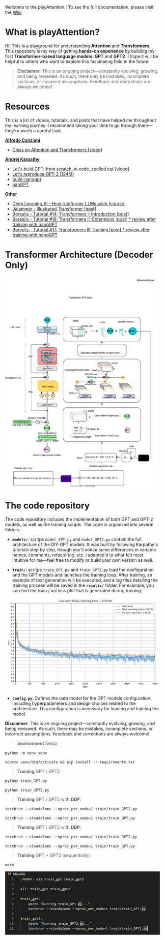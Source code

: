 Welcome to the playAttention ! To see the full documentation, please visit the [Wiki](https://github.com/iriacardiel/playAttention/wiki).

# What is playAttention? 

Hi! This is a playground for understanding **Attention** and **Transformers**. This repository is my way of getting **hands-on experience** by building my first **Transformer-based language models**: **GPT** and **GPT2**. I hope it will be helpful to others who want to explore this fascinating field in the future.

> **Disclaimer**: This is an ongoing project—constantly evolving, growing, and being reviewed. As such, there may be mistakes, incomplete sections, or incorrect assumptions. Feedback and corrections are always welcome!

# Resources

This is a list of videos, tutorials, and posts that have helped me throughout my learning journey. I recommend taking your time to go through them—they're worth a careful look.

**[Alfredo Canziani](https://atcold.github.io/)**
- [Class on Attention and Transformers [video]](https://www.youtube.com/watch?v=fEVyfT-gLqQ&t=828s)

**[Andrej Karpathy](https://karpathy.ai/)** 
- [Let's build GPT: from scratch, in code, spelled out [video]](https://www.youtube.com/watch?v=kCc8FmEb1nY&list=PLAqhIrjkxbuWI23v9cThsA9GvCAUhRvKZ&index=7)
- [Let's reproduce GPT-2 (124M)](https://www.youtube.com/watch?v=l8pRSuU81PU&list=PLAqhIrjkxbuWI23v9cThsA9GvCAUhRvKZ&index=10)
- [build-nanogpt](https://github.com/karpathy/build-nanogpt)
- [nanGPT](https://github.com/karpathy/nanoGPT)

**Other**
- [Deep Learning.AI - How tranformer LLMs work [course]](https://learn.deeplearning.ai/courses/how-transformer-llms-work/lesson/nfshb/introduction)
- [Jalammar - Illustrated Transformer [post]](https://jalammar.github.io/illustrated-transformer/)
- [Borealis - Tutorial #14: Transformers I: Introduction [post] ](https://rbcborealis.com/research-blogs/tutorial-14-transformers-i-introduction/)
- [Borealis - Tutorial #16: Transformers II: Extensions [post] * review after training with nanoGPT](https://rbcborealis.com/research-blogs/tutorial-16-transformers-ii-extensions/)
- [Borealis - Tutorial #17: Transformers III Training [post] * review after training with nanoGPT](https://rbcborealis.com/research-blogs/tutorial-17-transformers-iii-training/)

# Transformer Architecture (Decoder Only)

<p align="center">
  <img src="media/transformers.svg" width="750">
</p>

# The code repository

The code repository includes the implementation of both GPT and GPT-2 models, as well as the training scripts. The code is organized into several folders:

- **```models/```**: scritps ```model_GPT.py``` and ```model_GPT2.py``` contain the full architecture of the DIY-GPT models. It was built by following Karpathy's tutorials step by step, though you'll notice some differences in variable names, comments, refactoring, etc. I adapted it to what felt most intuitive for me—feel free to modify or build your own version as well.

-  **```train/```**: scritps ```train_GPT.py``` and ```train_GPT2.py``` load the configuration and the GPT models and launches the training loop. After training, an example of text generation will be executed, and a log files detailing the training process will be saved in the **```results/```** folder. For example, you can find the train / val loss plot that is generated during training:

<p align="center">
  <img src="/results/GPT_training_20250722_1758_cuda:0/losses.png"  width="750">
</p>

- **```Config.py```**: Defines the data model for the GPT models configuration, including hyperparameters and design choices related to the architecture. This configuration is necessary for loading and training the model. 


**Disclaimer**: This is an ongoing project—constantly evolving, growing, and being reviewed. As such, there may be mistakes, incomplete sections, or incorrect assumptions. Feedback and corrections are always welcome!

> **Environment** Setup

```
python -m venv venv
```

```
source venv/bin/activate && pip install -r requirements.txt
```

> **Training** GPT / GPT2

```
python train_GPT.py 
```

```
python train_GPT2.py 
```

> **Training** GPT / GPT2 with **DDP**:

```
torchrun --standalone --nproc_per_node=1 train/train_GPT2.py
```

```
torchrun --standalone --nproc_per_node=1 train/train_GPT.py
```

> **Training** GPT / GPT2 with **DDP**:

```
torchrun --standalone --nproc_per_node=1 train/train_GPT2.py
```

```
torchrun --standalone --nproc_per_node=1 train/train_GPT.py
```

> **Training** GPT + GPT2 (sequentially):

```
make
```

![alt text](media/image.png)
